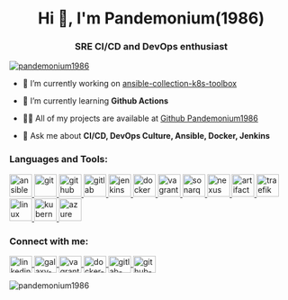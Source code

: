 <h1 align="center">Hi 👋, I'm Pandemonium(1986) </h1>
<h3 align="center">SRE CI/CD and DevOps enthusiast</h3>

<!-- <p align="left">
	<img src="https://komarev.com/ghpvc/?username=pandemonium1986&label=Profile%20views&color=0e75b6&style=flat" alt="pandemonium1986" />
</p> -->

<p align="left">
	<a href="https://github.com/ryo-ma/github-profile-trophy"><img src="https://github-profile-trophy.vercel.app/?username=pandemonium1986&margin-w=5&theme=nord" alt="pandemonium1986" /></a>
</p>

-   🔭 I’m currently working on [ansible-collection-k8s-toolbox](https://github.com/Pandemonium1986/ansible-collection-k8s-toolbox)

-   🌱 I’m currently learning **Github Actions**

-   👨‍💻 All of my projects are available at [Github Pandemonium1986](https://github.com/Pandemonium1986)

-   💬 Ask me about **CI/CD, DevOps Culture, Ansible, Docker, Jenkins**

<h3 align="left">Languages and Tools:</h3>
<p align="left">
	<a href="https://www.ansible.com/" target="_blank">
		<img src="https://www.vectorlogo.zone/logos/ansible/ansible-icon.svg" alt="ansible" width="40" height="40"/>
	</a>
	<a href="https://git-scm.com/" target="_blank">
		<img src="https://www.vectorlogo.zone/logos/git-scm/git-scm-icon.svg" alt="git" width="40" height="40"/>
	</a>
	<a href="https://github.com/" target="_blank">
		<img src="https://www.vectorlogo.zone/logos/github/github-tile.svg" alt="github" width="40" height="40"/>
	</a>
	<a href="https://about.gitlab.com/" target="_blank">
		<img src="https://www.vectorlogo.zone/logos/gitlab/gitlab-icon.svg" alt="gitlab" width="40" height="40"/>
	</a>
	<a href="https://www.jenkins.io" target="_blank">
		<img src="https://www.vectorlogo.zone/logos/jenkins/jenkins-icon.svg" alt="jenkins" width="40" height="40"/>
	</a>
	<a href="https://www.docker.com/" target="_blank">
		<img src="https://raw.githubusercontent.com/gilbarbara/logos/master/logos/docker-icon.svg" alt="docker" width="40" height="40"/>
	</a>
	<a href="https://www.vagrantup.com/" target="_blank">
		<img src="https://www.vectorlogo.zone/logos/vagrantup/vagrantup-icon.svg" alt="vagrant" width="40" height="40"/>
	</a>
	<a href="https://www.sonarqube.org/" target="_blank">
		<img src="https://raw.githubusercontent.com/simple-icons/simple-icons/master/icons/sonarqube.svg" alt="sonarqube" width="40" height="40"/>
	</a>
	<a href="https://fr.sonatype.com/nexus/repository-oss" target="_blank">
		<img src="https://help.sonatype.com/docs/files/331022/34537964/3/1564671303641/NexusRepo_Icon.png" alt="nexus" width="40" height="40"/>
	</a>
	<a href="https://jfrog.com/artifactory/" target="_blank">
		<img src="https://raw.githubusercontent.com/AliasIO/wappalyzer/master/src/drivers/webextension/images/icons/Artifactory.svg" alt="artifactory" width="40" height="40"/>
	</a>
	<a href="https://traefik.io/" target="_blank">
		<img src="https://www.vectorlogo.zone/logos/traefikio/traefikio-icon.svg" alt="traefik" width="40" height="40"/>
	</a>
	<a href="https://www.linux.org/" target="_blank">
		<img src="https://devicons.github.io/devicon/devicon.git/icons/linux/linux-original.svg" alt="linux" width="40" height="40"/>
	</a>
	<a href="https://kubernetes.io" target="_blank">
		<img src="https://www.vectorlogo.zone/logos/kubernetes/kubernetes-icon.svg" alt="kubernetes" width="40" height="40"/>
	</a>
	<a href="https://azure.microsoft.com/en-in/" target="_blank">
		<img src="https://www.vectorlogo.zone/logos/microsoft_azure/microsoft_azure-icon.svg" alt="azure" width="40" height="40"/>
	</a>
</p>

<p align="left">
	<h3 align="left">Connect with me:</h3>
	<a href="https://linkedin.com/in/maikimike" target="blank">
		<img align="center" src="https://cdn.jsdelivr.net/npm/simple-icons@3.0.1/icons/linkedin.svg" alt="linkedin-pandemonium" height="30" width="40" />
	</a>
	<a href="https://galaxy.ansible.com/pandemonium1986" target="blank">
		<img align="center" src="https://cdn.jsdelivr.net/npm/simple-icons@3.0.1/icons/ansible.svg" alt="galaxy-pandemonium" height="30" width="40" />
	</a>
	</a>
	<a href="https://app.vagrantup.com/pandemonium" target="blank">
		<img align="center" src="https://cdn.jsdelivr.net/npm/simple-icons@3.0.1/icons/vagrant.svg" alt="vagrant-pandemonium" height="30" width="40" />
	</a>
	<a href="https://hub.docker.com/u/pandemonium1986" target="blank">
		<img align="center" src="https://cdn.jsdelivr.net/npm/simple-icons@3.0.1/icons/docker.svg" alt="docker-pandemonium" height="30" width="40" />
	</a>
	<a href="https://gitlab.com/Pandemonium1986" target="blank">
		<img align="center" src="https://cdn.jsdelivr.net/npm/simple-icons@3.0.1/icons/gitlab.svg" alt="gitlab-pandemonium" height="30" width="40" />
	</a>
	<a href="https://github.com/Pandemonium1986" target="blank">
		<img align="center" src="https://cdn.jsdelivr.net/npm/simple-icons@3.0.1/icons/github.svg" alt="github-pandemonium" height="30" width="40" />
	</a>
</p>

<p><img align="center" src="https://github-readme-stats.vercel.app/api?username=pandemonium1986&show_icons=true&theme=react" alt="pandemonium1986" /></p>

<!-- <p>&nbsp;<img align="left" src="https://github-readme-stats.vercel.app/api/top-langs/?username=pandemonium1986&layout=compact&theme=react" alt="pandemonium1986" /></p> -->
